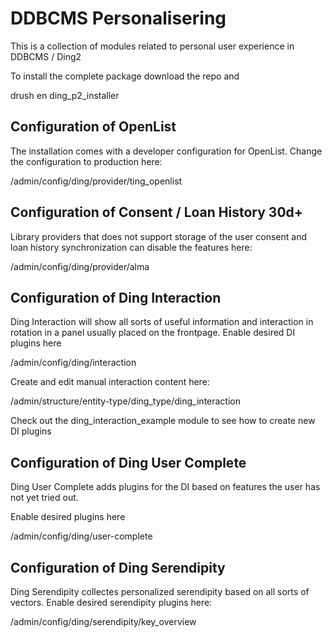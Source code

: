# DDBCMS Personalisering #

This is a collection of modules related to personal user experience in DDBCMS / Ding2

To install the complete package download the repo and

drush en ding_p2_installer

## Configuration of OpenList ##
The installation comes with a developer configuration for OpenList.
Change the configuration to production here:

/admin/config/ding/provider/ting_openlist

## Configuration of Consent / Loan History 30d+ ##

Library providers that does not support storage of the user consent and loan history synchronization can disable the features here:

/admin/config/ding/provider/alma

## Configuration of Ding Interaction ##

Ding Interaction will show all sorts of useful information and interaction in rotation in a panel usually placed on the frontpage.
Enable desired DI plugins here

/admin/config/ding/interaction

Create and edit manual interaction content here:

/admin/structure/entity-type/ding_type/ding_interaction

Check out the ding_interaction_example module to see how to create new DI plugins

## Configuration of Ding User Complete ##

Ding User Complete adds plugins for the DI based on features the user has not yet tried out.

Enable desired plugins here

/admin/config/ding/user-complete

## Configuration of Ding Serendipity ##

Ding Serendipity collectes personalized serendipity based on all sorts of vectors. 
Enable desired serendipity plugins here:

/admin/config/ding/serendipity/key_overview


